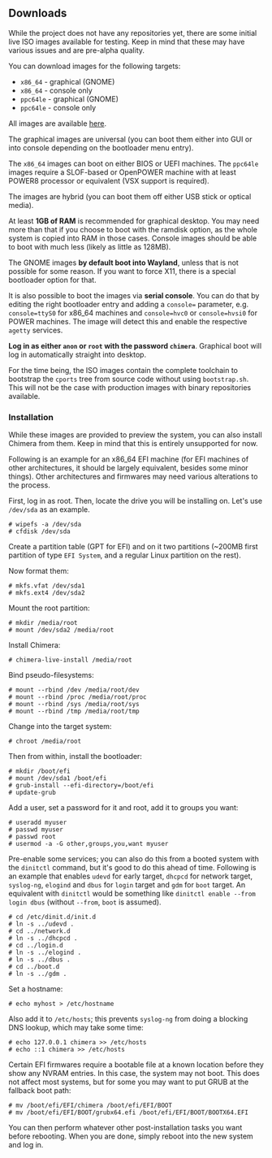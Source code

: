## Downloads

While the project does not have any repositories yet, there are some
initial live ISO images available for testing. Keep in mind that these
may have various issues and are pre-alpha quality.

You can download images for the following targets:

* `x86_64` - graphical (GNOME)
* `x86_64` - console only
* `ppc64le` - graphical (GNOME)
* `ppc64le` - console only

All images are available [here](https://ftp.octaforge.org/chimera/live).

The graphical images are universal (you can boot them either into GUI
or into console depending on the bootloader menu entry).

The `x86_64` images can boot on either BIOS or UEFI machines. The `ppc64le`
images require a SLOF-based or OpenPOWER machine with at least POWER8
processor or equivalent (VSX support is required).

The images are hybrid (you can boot them off either USB stick or optical
media).

At least **1GB of RAM** is recommended for graphical desktop. You may need
more than that if you choose to boot with the ramdisk option, as the whole
system is copied into RAM in those cases. Console images should be able to
boot with much less (likely as little as 128MB).

The GNOME images **by default boot into Wayland**, unless that is not
possible for some reason. If you want to force X11, there is a special
bootloader option for that.

It is also possible to boot the images via **serial console**. You can do
that by editing the right bootloader entry and adding a `console=` parameter,
e.g. `console=ttyS0` for x86_64 machines and `console=hvc0` or `console=hvsi0`
for POWER machines. The image will detect this and enable the respective
`agetty` services.

**Log in as either `anon` or `root` with the password `chimera`**. Graphical
boot will log in automatically straight into desktop.

For the time being, the ISO images contain the complete toolchain to bootstrap
the `cports` tree from source code without using `bootstrap.sh`. This will not
be the case with production images with binary repositories available.

### Installation

While these images are provided to preview the system, you can also install
Chimera from them. Keep in mind that this is entirely unsupported for now.

Following is an example for an x86_64 EFI machine (for EFI machines of other
architectures, it should be largely equivalent, besides some minor things).
Other architectures and firmwares may need various alterations to the process.

First, log in as root. Then, locate the drive you will be installing on. Let's
use `/dev/sda` as an example.

```
# wipefs -a /dev/sda
# cfdisk /dev/sda
```

Create a partition table (GPT for EFI) and on it two partitions (~200MB first
partition of type `EFI System`, and a regular Linux partition on the rest).

Now format them:

```
# mkfs.vfat /dev/sda1
# mkfs.ext4 /dev/sda2
```

Mount the root partition:

```
# mkdir /media/root
# mount /dev/sda2 /media/root
```

Install Chimera:

```
# chimera-live-install /media/root
```

Bind pseudo-filesystems:

```
# mount --rbind /dev /media/root/dev
# mount --rbind /proc /media/root/proc
# mount --rbind /sys /media/root/sys
# mount --rbind /tmp /media/root/tmp
```

Change into the target system:

```
# chroot /media/root
```

Then from within, install the bootloader:

```
# mkdir /boot/efi
# mount /dev/sda1 /boot/efi
# grub-install --efi-directory=/boot/efi
# update-grub
```

Add a user, set a password for it and root, add it to groups you want:

```
# useradd myuser
# passwd myuser
# passwd root
# usermod -a -G other,groups,you,want myuser
```

Pre-enable some services; you can also do this from a booted system with
the `dinitctl` command, but it's good to do this ahead of time. Following
is an example that enables `udevd` for early target, `dhcpcd` for network
target, `syslog-ng`, `elogind` and `dbus` for `login` target and `gdm`
for `boot` target. An equivalent with `dinitctl` would be something like
`dinitctl enable --from login dbus` (without `--from`, `boot` is assumed).

```
# cd /etc/dinit.d/init.d
# ln -s ../udevd .
# cd ../network.d
# ln -s ../dhcpcd .
# cd ../login.d
# ln -s ../elogind .
# ln -s ../dbus .
# cd ../boot.d
# ln -s ../gdm .
```

Set a hostname:

```
# echo myhost > /etc/hostname
```

Also add it to `/etc/hosts`; this prevents `syslog-ng` from doing a blocking
DNS lookup, which may take some time:

```
# echo 127.0.0.1 chimera >> /etc/hosts
# echo ::1 chimera >> /etc/hosts
```

Certain EFI firmwares require a bootable file at a known location before they
show any NVRAM entries. In this case, the system may not boot. This does not
affect most systems, but for some you may want to put GRUB at the fallback
boot path:

```
# mv /boot/efi/EFI/chimera /boot/efi/EFI/BOOT
# mv /boot/efi/EFI/BOOT/grubx64.efi /boot/efi/EFI/BOOT/BOOTX64.EFI
```

You can then perform whatever other post-installation tasks you want before
rebooting. When you are done, simply reboot into the new system and log in.
